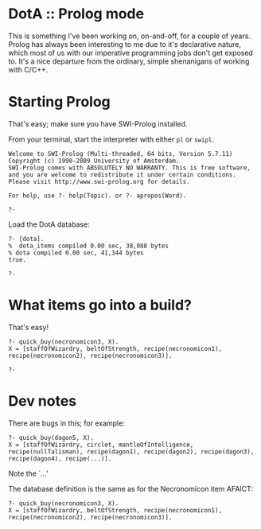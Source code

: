 # DotA :: Prolog mode

This is something I've been working on, on-and-off, for a couple of years. Prolog has always been interesting to me due to it's declarative nature, which most of us with our imperative programming jobs don't get exposed to. It's a nice departure from the ordinary, simple shenanigans of working with C/C++.

# Starting Prolog

That's easy; make sure you have SWI-Prolog installed.

From your terminal, start the interpreter with either `pl` or `swipl`.

    Welcome to SWI-Prolog (Multi-threaded, 64 bits, Version 5.7.11)
    Copyright (c) 1990-2009 University of Amsterdam.
    SWI-Prolog comes with ABSOLUTELY NO WARRANTY. This is free software,
    and you are welcome to redistribute it under certain conditions.
    Please visit http://www.swi-prolog.org for details.
    
    For help, use ?- help(Topic). or ?- apropos(Word).
    
    ?- 

Load the DotA database:

    ?- [dota].
    %  dota_items compiled 0.00 sec, 38,088 bytes
    % dota compiled 0.00 sec, 41,344 bytes
    true.
    
    ?-

# What items go into a build?

That's easy!

    ?- quick_buy(necronomicon3, X).
    X = [staffOfWizardry, beltOfStrength, recipe(necronomicon1), recipe(necronomicon2), recipe(necronomicon3)].
    
    ?-

# Dev notes

There are bugs in this; for example:

    ?- quick_buy(dagon5, X).
    X = [staffOfWizardry, circlet, mantleOfIntelligence, recipe(nullTalisman), recipe(dagon1), recipe(dagon2), recipe(dagon3), recipe(dagon4), recipe(...)].

Note the `...'

The database definition is the same as for the Necronomicon item AFAICT:

    ?- quick_buy(necronomicon3, X).
    X = [staffOfWizardry, beltOfStrength, recipe(necronomicon1), recipe(necronomicon2), recipe(necronomicon3)].
